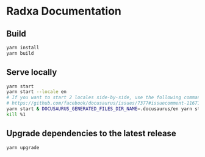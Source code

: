 # Radxa Documentation

## Build

```bash
yarn install
yarn build
```

## Serve locally

```bash
yarn start
yarn start --locale en
# If you want to start 2 locales side-by-side, use the following command on Linux:
# https://github.com/facebook/docusaurus/issues/7377#issuecomment-1167192715
yarn start & DOCUSAURUS_GENERATED_FILES_DIR_NAME=.docusaurus/en yarn start --locale en --port 3001
kill %1
```

## Upgrade dependencies to the latest release

```bash
yarn upgrade
```
